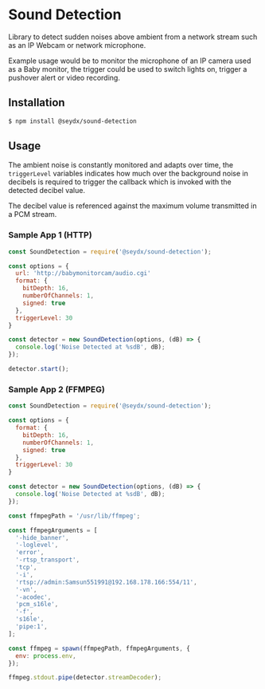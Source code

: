 Sound Detection
===

Library to detect sudden noises above ambient from a network stream such as an IP Webcam or network microphone.

Example usage would be to monitor the microphone of an IP camera used as a Baby monitor, the trigger could be used to switch lights on, trigger a pushover alert or video recording. 

## Installation

``` bash
$ npm install @seydx/sound-detection
```
## Usage 

The ambient noise is constantly monitored and adapts over time, the `triggerLevel` variables indicates how much over the background noise in decibels is required to trigger the callback which is invoked with the detected decibel value. 

The decibel value is referenced against the maximum volume transmitted in a PCM stream. 

### Sample App 1 (HTTP)

```javascript
const SoundDetection = require('@seydx/sound-detection');

const options = {
  url: 'http://babymonitorcam/audio.cgi'
  format: {
    bitDepth: 16,
    numberOfChannels: 1,
    signed: true
  },
  triggerLevel: 30
}

const detector = new SoundDetection(options, (dB) => {
  console.log('Noise Detected at %sdB', dB);
});

detector.start();
```

### Sample App 2 (FFMPEG)

```javascript
const SoundDetection = require('@seydx/sound-detection');

const options = {
  format: {
    bitDepth: 16,
    numberOfChannels: 1,
    signed: true
  },
  triggerLevel: 30
}

const detector = new SoundDetection(options, (dB) => {
  console.log('Noise Detected at %sdB', dB);
});

const ffmpegPath = '/usr/lib/ffmpeg';

const ffmpegArguments = [
  '-hide_banner',
  '-loglevel',
  'error',
  '-rtsp_transport',
  'tcp',
  '-i',
  'rtsp://admin:Samsun551991@192.168.178.166:554/11',
  '-vn',
  '-acodec',
  'pcm_s16le',
  '-f',
  's16le',
  'pipe:1',
];

const ffmpeg = spawn(ffmpegPath, ffmpegArguments, {
  env: process.env,
});

ffmpeg.stdout.pipe(detector.streamDecoder);
```
